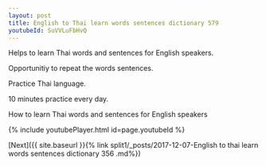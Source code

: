 ```yaml
---
layout: post
title: English to Thai learn words sentences dictionary 579 
youtubeId: SuVVLuFbHvQ
---
```

 
 
Helps to learn Thai words and sentences for English speakers.

Opportunitiy to repeat the words sentences. 

Practice Thai language. 
 
10 minutes practice every day. 
 
How to learn Thai words and sentences for English speakers 
 
{% include youtubePlayer.html id=page.youtubeId %}
 
 
[Next]({{ site.baseurl }}{% link  split1/_posts/2017-12-07-English to thai learn words sentences dictionary 356 .md%})
 
